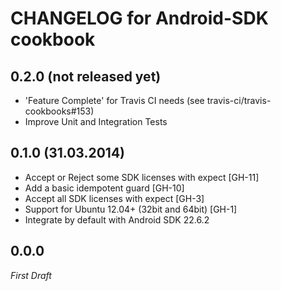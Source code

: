 # CHANGELOG for Android-SDK cookbook

## 0.2.0 (not released yet)

- 'Feature Complete' for Travis CI needs (see travis-ci/travis-cookbooks#153)
- Improve Unit and Integration Tests

## 0.1.0 (31.03.2014)

- Accept or Reject some SDK licenses with expect [GH-11]
- Add a basic idempotent guard [GH-10]
- Accept all SDK licenses with expect [GH-3]
- Support for Ubuntu 12.04+ (32bit and 64bit) [GH-1]
- Integrate by default with Android SDK 22.6.2

## 0.0.0

*First Draft*

